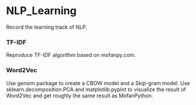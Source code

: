 # NLP_Learning
Record the learning track of NLP.

### TF-IDF
Reproduce TF-IDF algorithm based on mofanpy.com.

### Word2Vec
Use gensim package to create a CBOW model and a Skip-gram model.
Use sklearn.decomposition.PCA and matplotlib.pyplot to visualize the result of Word2Vec and get roughly the same result as MofanPython.
